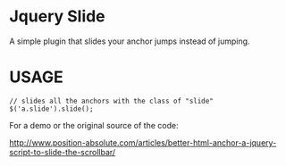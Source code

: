 Jquery Slide
============

A simple plugin that slides your anchor jumps instead of jumping.

USAGE
=====
    
    // slides all the anchors with the class of "slide"
    $('a.slide').slide();
    
For a demo or the original source of the code:

http://www.position-absolute.com/articles/better-html-anchor-a-jquery-script-to-slide-the-scrollbar/    